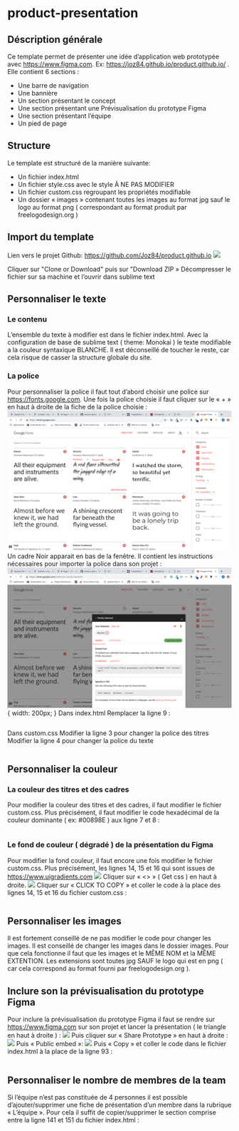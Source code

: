 # product-presentation

## Déscription générale
Ce template permet de présenter une idée d’application web prototypée avec https://www.figma.com. Ex: https://joz84.github.io/product.github.io/ . 
Elle contient 6 sections :
* Une barre de navigation
* Une bannière
* Un section présentant le concept
* Une section présentant une Prévisualisation du prototype Figma	
* Une section présentant l’équipe
* Un pied de page 

## Structure
Le template est structuré de la manière suivante:
* Un fichier index.html
* Un fichier style.css avec le style À NE PAS MODIFIER
* Un fichier custom.css regroupant les propriétés modifiable
* Un dossier « images » contenant toutes les images au format jpg sauf le logo au format png ( correspondant au format produit par freelogodesign.org ) 

## Import du template
Lien vers le projet Github: https://github.com/Joz84/product.github.io
![](../images-readme/)

Cliquer sur "Clone or Download" puis sur "Download ZIP »
Décompresser le fichier sur sa machine et l’ouvrir dans sublime text

## Personnaliser le texte
### Le contenu
L’ensemble du texte à modifier est dans le fichier index.html. Avec la configuration de base de sublime text ( theme: Monokai ) le texte modifiable a la couleur syntaxique BLANCHE. Il est déconseillé de toucher le reste, car cela risque de casser la structure globale du site. 

### La police
Pour personnaliser la police il faut tout d’abord choisir une police sur https://fonts.google.com.
Une fois la police choisie il faut cliquer sur le « + » en haut à droite de la fiche de la police choisie :
<img src="/images-readme/googlefonts1.png" width=600 class="text-align: center;">
Un cadre Noir apparait en bas de la fenêtre. Il contient les instructions nécessaires pour importer la police dans son projet :
![](/images-readme/googlefonts2.png){ width: 200px; }
Dans index.html
Remplacer la ligne 9 :
```html

```
Dans custom.css
Modifier la ligne 3 pour changer la police des titres
Modifier la ligne 4 pour changer la police du texte
```css

```

## Personnaliser la couleur
### La couleur des titres et des cadres
Pour modifier la couleur des titres et des cadres, il faut modifier le fichier custom.css. Plus précisément, il faut modifier le code hexadécimal de la couleur dominante ( ex: #00898E ) aux ligne 7 et 8 :
```css

```

### Le fond de couleur ( dégradé ) de la présentation du Figma
Pour modifier la fond couleur, il faut encore une fois modifier le fichier custom.css. Plus précisément, les lignes 14, 15 et 16 qui sont issues de https://www.uigradients.com	
![](/images-readme/)
Cliquer sur « <> » ( Get css ) en haut à droite.
![](/images-readme/)
Cliquer sur « CLICK TO COPY » et coller le code à la place des lignes 14, 15 et 16 du fichier custom.css :
```css

```

## Personnaliser les images
Il est fortement conseillé de ne pas modifier le code pour changer les images. Il est conseillé de changer les images dans le dossier images. Pour que cela fonctionne il faut que les images et le MÊME NOM et la MÊME EXTENTION. Les extensions sont toutes jpg SAUF le logo qui est en png ( car cela correspond au format fourni par freelogodesign.org ).

## Inclure son la prévisualisation du prototype Figma
Pour inclure la prévisualisation du prototype Figma il faut se rendre sur https://www.figma.com sur son projet et lancer la présentation ( le triangle en haut à droite ) :
![](/images-readme/)
Puis cliquer sur « Share Prototype » en haut à droite :
![](/images-readme/)
Puis « Public embed »:
![](/images-readme/)
Puis « Copy » et coller le code dans le fichier index.html à la place de la ligne 93 :
```html

```

## Personnaliser le nombre de membres de la team
Si l’équipe n’est pas constituée de 4 personnes il est possible d’ajouter/supprimer une fiche de présentation d’un membre dans la rubrique « L’équipe ». Pour cela il suffit de copier/supprimer le section comprise entre la ligne 141 et 151 du fichier index.html :
```html

```

